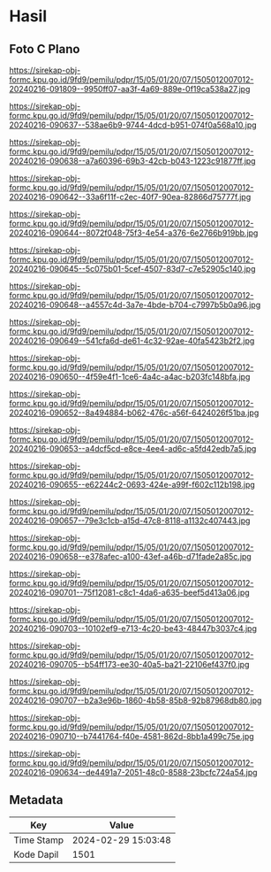 # Hasil

## Foto C Plano

https://sirekap-obj-formc.kpu.go.id/9fd9/pemilu/pdpr/15/05/01/20/07/1505012007012-20240216-091809--9950ff07-aa3f-4a69-889e-0f19ca538a27.jpg

https://sirekap-obj-formc.kpu.go.id/9fd9/pemilu/pdpr/15/05/01/20/07/1505012007012-20240216-090637--538ae6b9-9744-4dcd-b951-074f0a568a10.jpg

https://sirekap-obj-formc.kpu.go.id/9fd9/pemilu/pdpr/15/05/01/20/07/1505012007012-20240216-090638--a7a60396-69b3-42cb-b043-1223c91877ff.jpg

https://sirekap-obj-formc.kpu.go.id/9fd9/pemilu/pdpr/15/05/01/20/07/1505012007012-20240216-090642--33a6f11f-c2ec-40f7-90ea-82866d75777f.jpg

https://sirekap-obj-formc.kpu.go.id/9fd9/pemilu/pdpr/15/05/01/20/07/1505012007012-20240216-090644--8072f048-75f3-4e54-a376-6e2766b919bb.jpg

https://sirekap-obj-formc.kpu.go.id/9fd9/pemilu/pdpr/15/05/01/20/07/1505012007012-20240216-090645--5c075b01-5cef-4507-83d7-c7e52905c140.jpg

https://sirekap-obj-formc.kpu.go.id/9fd9/pemilu/pdpr/15/05/01/20/07/1505012007012-20240216-090648--a4557c4d-3a7e-4bde-b704-c7997b5b0a96.jpg

https://sirekap-obj-formc.kpu.go.id/9fd9/pemilu/pdpr/15/05/01/20/07/1505012007012-20240216-090649--541cfa6d-de61-4c32-92ae-40fa5423b2f2.jpg

https://sirekap-obj-formc.kpu.go.id/9fd9/pemilu/pdpr/15/05/01/20/07/1505012007012-20240216-090650--4f59e4f1-1ce6-4a4c-a4ac-b203fc148bfa.jpg

https://sirekap-obj-formc.kpu.go.id/9fd9/pemilu/pdpr/15/05/01/20/07/1505012007012-20240216-090652--8a494884-b062-476c-a56f-6424026f51ba.jpg

https://sirekap-obj-formc.kpu.go.id/9fd9/pemilu/pdpr/15/05/01/20/07/1505012007012-20240216-090653--a4dcf5cd-e8ce-4ee4-ad6c-a5fd42edb7a5.jpg

https://sirekap-obj-formc.kpu.go.id/9fd9/pemilu/pdpr/15/05/01/20/07/1505012007012-20240216-090655--e62244c2-0693-424e-a99f-f602c112b198.jpg

https://sirekap-obj-formc.kpu.go.id/9fd9/pemilu/pdpr/15/05/01/20/07/1505012007012-20240216-090657--79e3c1cb-a15d-47c8-8118-a1132c407443.jpg

https://sirekap-obj-formc.kpu.go.id/9fd9/pemilu/pdpr/15/05/01/20/07/1505012007012-20240216-090658--e378afec-a100-43ef-a46b-d71fade2a85c.jpg

https://sirekap-obj-formc.kpu.go.id/9fd9/pemilu/pdpr/15/05/01/20/07/1505012007012-20240216-090701--75f12081-c8c1-4da6-a635-beef5d413a06.jpg

https://sirekap-obj-formc.kpu.go.id/9fd9/pemilu/pdpr/15/05/01/20/07/1505012007012-20240216-090703--10102ef9-e713-4c20-be43-48447b3037c4.jpg

https://sirekap-obj-formc.kpu.go.id/9fd9/pemilu/pdpr/15/05/01/20/07/1505012007012-20240216-090705--b54ff173-ee30-40a5-ba21-22106ef437f0.jpg

https://sirekap-obj-formc.kpu.go.id/9fd9/pemilu/pdpr/15/05/01/20/07/1505012007012-20240216-090707--b2a3e96b-1860-4b58-85b8-92b87968db80.jpg

https://sirekap-obj-formc.kpu.go.id/9fd9/pemilu/pdpr/15/05/01/20/07/1505012007012-20240216-090710--b7441764-f40e-4581-862d-8bb1a499c75e.jpg

https://sirekap-obj-formc.kpu.go.id/9fd9/pemilu/pdpr/15/05/01/20/07/1505012007012-20240216-090634--de4491a7-2051-48c0-8588-23bcfc724a54.jpg


## Metadata

| Key        | Value               |
| ---------- | ------------------- |
| Time Stamp | 2024-02-29 15:03:48 |
| Kode Dapil | 1501                |



